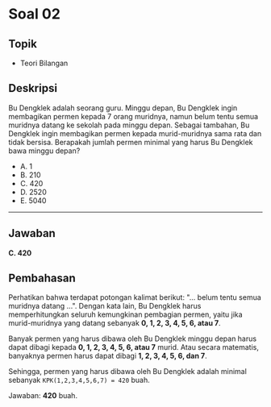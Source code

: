 # Soal 02

## Topik

* Teori Bilangan

## Deskripsi

Bu Dengklek adalah seorang guru. Minggu depan, Bu Dengklek ingin membagikan permen kepada 7 orang muridnya, namun belum tentu semua muridnya datang ke sekolah pada minggu depan.
Sebagai tambahan, Bu Dengklek ingin membagikan permen kepada murid-muridnya sama rata dan tidak bersisa. Berapakah jumlah permen minimal yang harus Bu Dengklek bawa minggu depan?

* A. 1
* B. 210
* C. 420
* D. 2520
* E. 5040

---

## Jawaban

**C. 420**

## Pembahasan

Perhatikan bahwa terdapat potongan kalimat berikut: "... belum tentu semua muridnya datang ...".
Dengan kata lain, Bu Dengklek harus memperhitungkan seluruh kemungkinan pembagian permen, yaitu jika murid-muridnya yang datang sebanyak **0, 1, 2, 3, 4, 5, 6, atau 7**.

Banyak permen yang harus dibawa oleh Bu Dengklek minggu depan harus dapat dibagi kepada **0, 1, 2, 3, 4, 5, 6, atau 7** murid. Atau secara matematis, banyaknya permen harus dapat dibagi **1, 2, 3, 4, 5, 6, dan 7**.

Sehingga, permen yang harus dibawa oleh Bu Dengklek adalah minimal sebanyak `KPK(1,2,3,4,5,6,7) = 420` buah.

Jawaban: **420** buah.
